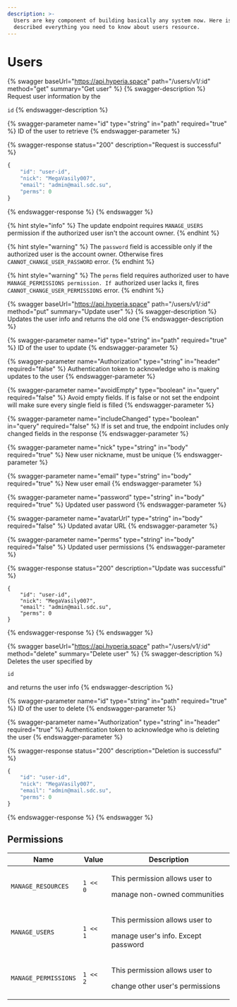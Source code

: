 ```yaml
---
description: >-
  Users are key component of building basically any system now. Here is
  described everything you need to know about users resource.
---
```


# Users

{% swagger baseUrl="https://api.hyperia.space" path="/users/v1/:id" method="get" summary="Get user" %}
{% swagger-description %}
Request user information by the 

`id`
{% endswagger-description %}

{% swagger-parameter name="id" type="string" in="path" required="true" %}
ID of the user to retrieve
{% endswagger-parameter %}

{% swagger-response status="200" description="Request is successful" %}
```javascript
{
    "id": "user-id",
    "nick": "MegaVasily007",
    "email": "admin@mail.sdc.su",
    "perms": 0
}
```
{% endswagger-response %}
{% endswagger %}

{% hint style="info" %}
The update endpoint requires `MANAGE_USERS` permission if the authorized user isn't the account owner.
{% endhint %}

{% hint style="warning" %}
The `password` field is accessible only if the authorized user is the account owner. Otherwise fires `CANNOT_CHANGE_USER_PASSWORD` error.
{% endhint %}

{% hint style="warning" %}
The `perms` field requires authorized user to have `MANAGE_PERMISSIONS permission. If `authorized user lacks it, fires `CANNOT_CHANGE_USER_PERMISSIONS` error.
{% endhint %}

{% swagger baseUrl="https://api.hyperia.space" path="/users/v1/:id" method="put" summary="Update user" %}
{% swagger-description %}
Updates the user info and returns the old one
{% endswagger-description %}

{% swagger-parameter name="id" type="string" in="path" required="true" %}
ID of the user to update
{% endswagger-parameter %}

{% swagger-parameter name="Authorization" type="string" in="header" required="false" %}
Authentication token to acknowledge who is making updates to the user
{% endswagger-parameter %}

{% swagger-parameter name="avoidEmpty" type="boolean" in="query" required="false" %}
Avoid empty fields. If is false or not set the endpoint will make sure every single field is filled
{% endswagger-parameter %}

{% swagger-parameter name="includeChanged" type="boolean" in="query" required="false" %}
If is set and true, the endpoint includes only changed fields in the response
{% endswagger-parameter %}

{% swagger-parameter name="nick" type="string" in="body" required="true" %}
New user nickname, must be unique
{% endswagger-parameter %}

{% swagger-parameter name="email" type="string" in="body" required="true" %}
New user email
{% endswagger-parameter %}

{% swagger-parameter name="password" type="string" in="body" required="true" %}
Updated user password
{% endswagger-parameter %}

{% swagger-parameter name="avatarUrl" type="string" in="body" required="false" %}
Updated avatar URL
{% endswagger-parameter %}

{% swagger-parameter name="perms" type="string" in="body" required="false" %}
Updated user permissions
{% endswagger-parameter %}

{% swagger-response status="200" description="Update was successful" %}
```
{
    "id": "user-id",
    "nick": "MegaVasily007",
    "email": "admin@mail.sdc.su",
    "perms": 0
}
```
{% endswagger-response %}
{% endswagger %}

{% swagger baseUrl="https://api.hyperia.space" path="/users/v1/:id" method="delete" summary="Delete user" %}
{% swagger-description %}
Deletes the user specified by 

`id`

 and returns the user info
{% endswagger-description %}

{% swagger-parameter name="id" type="string" in="path" required="true" %}
ID of the user to delete
{% endswagger-parameter %}

{% swagger-parameter name="Authorization" type="string" in="header" required="true" %}
Authentication token to acknowledge who is deleting the user
{% endswagger-parameter %}

{% swagger-response status="200" description="Deletion is successful" %}
```javascript
{
    "id": "user-id",
    "nick": "MegaVasily007",
    "email": "admin@mail.sdc.su",
    "perms": 0
}
```
{% endswagger-response %}
{% endswagger %}

## Permissions

| Name                 | Value    | Description                                                                     |
| -------------------- | -------- | ------------------------------------------------------------------------------- |
| `MANAGE_RESOURCES`   | `1 << 0` | <p>This permission allows user to</p><p>manage non-owned communities</p>        |
| `MANAGE_USERS`       | `1 << 1` | <p>This permission allows user to</p><p>manage user's info. Except password</p> |
| `MANAGE_PERMISSIONS` | `1 << 2` | <p>This permission allows user to</p><p>change other user's permissions</p>     |

